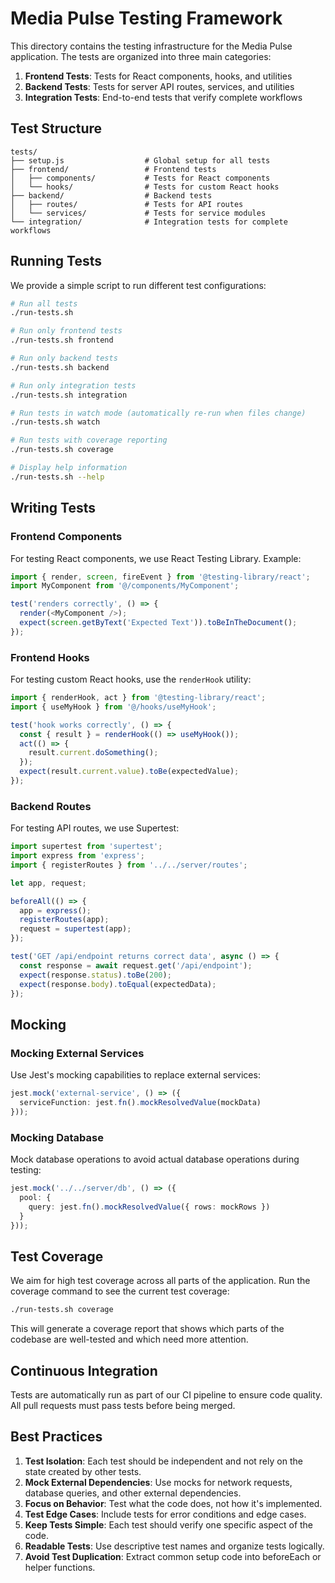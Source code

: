 # Media Pulse Testing Framework

This directory contains the testing infrastructure for the Media Pulse application. The tests are organized into three main categories:

1. **Frontend Tests**: Tests for React components, hooks, and utilities
2. **Backend Tests**: Tests for server API routes, services, and utilities
3. **Integration Tests**: End-to-end tests that verify complete workflows

## Test Structure

```
tests/
├── setup.js                  # Global setup for all tests
├── frontend/                 # Frontend tests
│   ├── components/           # Tests for React components
│   └── hooks/                # Tests for custom React hooks
├── backend/                  # Backend tests
│   ├── routes/               # Tests for API routes
│   └── services/             # Tests for service modules
└── integration/              # Integration tests for complete workflows
```

## Running Tests

We provide a simple script to run different test configurations:

```bash
# Run all tests
./run-tests.sh

# Run only frontend tests
./run-tests.sh frontend

# Run only backend tests
./run-tests.sh backend

# Run only integration tests
./run-tests.sh integration

# Run tests in watch mode (automatically re-run when files change)
./run-tests.sh watch

# Run tests with coverage reporting
./run-tests.sh coverage

# Display help information
./run-tests.sh --help
```

## Writing Tests

### Frontend Components

For testing React components, we use React Testing Library. Example:

```typescript
import { render, screen, fireEvent } from '@testing-library/react';
import MyComponent from '@/components/MyComponent';

test('renders correctly', () => {
  render(<MyComponent />);
  expect(screen.getByText('Expected Text')).toBeInTheDocument();
});
```

### Frontend Hooks

For testing custom React hooks, use the `renderHook` utility:

```typescript
import { renderHook, act } from '@testing-library/react';
import { useMyHook } from '@/hooks/useMyHook';

test('hook works correctly', () => {
  const { result } = renderHook(() => useMyHook());
  act(() => {
    result.current.doSomething();
  });
  expect(result.current.value).toBe(expectedValue);
});
```

### Backend Routes

For testing API routes, we use Supertest:

```typescript
import supertest from 'supertest';
import express from 'express';
import { registerRoutes } from '../../server/routes';

let app, request;

beforeAll(() => {
  app = express();
  registerRoutes(app);
  request = supertest(app);
});

test('GET /api/endpoint returns correct data', async () => {
  const response = await request.get('/api/endpoint');
  expect(response.status).toBe(200);
  expect(response.body).toEqual(expectedData);
});
```

## Mocking

### Mocking External Services

Use Jest's mocking capabilities to replace external services:

```typescript
jest.mock('external-service', () => ({
  serviceFunction: jest.fn().mockResolvedValue(mockData)
}));
```

### Mocking Database

Mock database operations to avoid actual database operations during testing:

```typescript
jest.mock('../../server/db', () => ({
  pool: {
    query: jest.fn().mockResolvedValue({ rows: mockRows })
  }
}));
```

## Test Coverage

We aim for high test coverage across all parts of the application. Run the coverage command to see the current test coverage:

```bash
./run-tests.sh coverage
```

This will generate a coverage report that shows which parts of the codebase are well-tested and which need more attention.

## Continuous Integration

Tests are automatically run as part of our CI pipeline to ensure code quality. All pull requests must pass tests before being merged.

## Best Practices

1. **Test Isolation**: Each test should be independent and not rely on the state created by other tests.
2. **Mock External Dependencies**: Use mocks for network requests, database queries, and other external dependencies.
3. **Focus on Behavior**: Test what the code does, not how it's implemented.
4. **Test Edge Cases**: Include tests for error conditions and edge cases.
5. **Keep Tests Simple**: Each test should verify one specific aspect of the code.
6. **Readable Tests**: Use descriptive test names and organize tests logically.
7. **Avoid Test Duplication**: Extract common setup code into beforeEach or helper functions.